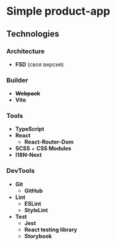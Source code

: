 # Simple product-app

## Technologies

### Architecture

- **FSD** (своя версия)

### Builder

- **~~Webpack~~**
- **Vite**

### Tools

- **TypeScript**
- **React**
  - **React-Router-Dom**
- **SCSS** + **CSS Modules**
- **I18N-Next**

### DevTools

- **Git**
  - **GitHub**
- **Lint**
  - **ESLint**
  - **StyleLint**
- **Test**
  - **Jest**
  - **React testing library**
  - **Storybook**
